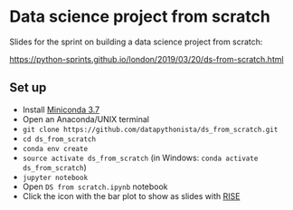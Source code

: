 # Data science project from scratch

Slides for the sprint on building a data science project from scratch:

https://python-sprints.github.io/london/2019/03/20/ds-from-scratch.html

## Set up

- Install [Miniconda 3.7](https://docs.conda.io/en/latest/miniconda.html)
- Open an Anaconda/UNIX terminal
- `git clone https://github.com/datapythonista/ds_from_scratch.git`
- `cd ds_from_scratch`
- `conda env create`
- `source activate ds_from_scratch` (in Windows: `conda activate ds_from_scratch`)
- `jupyter notebook`
- Open `DS from scratch.ipynb` notebook
- Click the icon with the bar plot to show as slides with [RISE](https://damianavila.github.io/RISE/)
